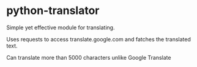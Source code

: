 # python-translator
Simple yet effective module for translating. 

Uses requests to access translate.google.com and fatches the translated text.

Can translate more than 5000 characters unlike Google Translate

